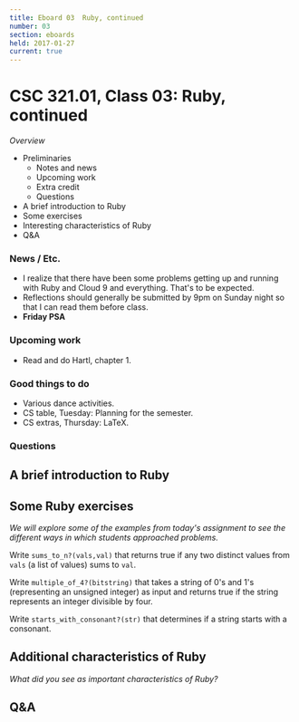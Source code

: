 ```yaml
---
title: Eboard 03  Ruby, continued
number: 03
section: eboards
held: 2017-01-27
current: true
---
```

CSC 321.01, Class 03:  Ruby, continued
======================================

_Overview_

* Preliminaries
    * Notes and news
    * Upcoming work
    * Extra credit
    * Questions
* A brief introduction to Ruby
* Some exercises
* Interesting characteristics of Ruby
* Q&A

### News / Etc.

* I realize that there have been some problems getting up and running
  with Ruby and Cloud 9 and everything.  That's to be expected.  
* Reflections should generally be submitted by 9pm on Sunday night 
  so that I can read them before class.
* **Friday PSA**

### Upcoming work

* Read and do Hartl, chapter 1.

### Good things to do

* Various dance activities.
* CS table, Tuesday: Planning for the semester.
* CS extras, Thursday: LaTeX.

### Questions

A brief introduction to Ruby
----------------------------

Some Ruby exercises
-------------------

*We will explore some of the examples from today's assignment to see
the different ways in which students approached problems.*

Write `sums_to_n?(vals,val)` that returns true if any two distinct
values from `vals` (a list of values) sums to `val`.

Write `multiple_of_4?(bitstring)` that takes a string of 0's and 1's
(representing an unsigned integer) as input and returns true if the
string represents an integer divisible by four.

Write `starts_with_consonant?(str)` that determines if a string
starts with a consonant.

Additional characteristics of Ruby
----------------------------------

*What did you see as important characteristics of Ruby?*

Q&A
---
